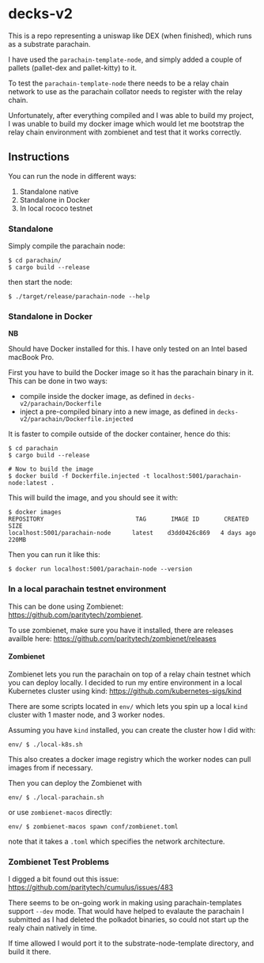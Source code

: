 # decks-v2

This is a repo representing a uniswap like DEX (when finished), which runs as a substrate parachain.

I have used the `parachain-template-node`, and simply added a couple of pallets (pallet-dex and pallet-kitty) to it.

To test the `parachain-template-node` there needs to be a relay chain network to use as the parachain collator needs to register with the relay chain. 

Unfortunately, after everything compiled and I was able to build my project, I was unable to build my docker image which would let me bootstrap the relay chain environment with zombienet and test that it works correctly.

## Instructions

You can run the node in different ways:

1. Standalone native
2. Standalone in Docker
3. In local rococo testnet

### Standalone

Simply compile the parachain node:

```
$ cd parachain/
$ cargo build --release
```

then start the node:

```
$ ./target/release/parachain-node --help 
```

### Standalone in Docker

**NB**

Should have Docker installed for this. I have only tested on an Intel based macBook Pro.

First you have to build the Docker image so it has the parachain binary in it.
This can be done in two ways:

- compile inside the docker image, as defined in `decks-v2/parachain/Dockerfile`
- inject a pre-compiled binary into a new image, as defined in `decks-v2/parachain/Dockerfile.injected`

It is faster to compile outside of the docker container, hence do this:

```
$ cd parachain
$ cargo build --release

# Now to build the image
$ docker build -f Dockerfile.injected -t localhost:5001/parachain-node:latest .
```

This will build the image, and you should see it with:

```
$ docker images
REPOSITORY                          TAG       IMAGE ID       CREATED         SIZE
localhost:5001/parachain-node      latest    d3dd0426c869   4 days ago      220MB
```

Then you can run it like this:

```
$ docker run localhost:5001/parachain-node --version
```

### In a local parachain testnet environment

This can be done using Zombienet: https://github.com/paritytech/zombienet.

To use zombienet, make sure you have it installed, there are releases availble here: https://github.com/paritytech/zombienet/releases

#### Zombienet

Zombienet lets you run the parachain on top of a relay chain testnet which you can deploy locally. I decided to run my entire environment in a local Kubernetes cluster using kind: https://github.com/kubernetes-sigs/kind 

There are some scripts located in `env/` which lets you spin up a local `kind` cluster with 1 master node, and 3 worker nodes.

Assuming you have `kind` installed, you can create the cluster how I did with:

```
env/ $ ./local-k8s.sh
```

This also creates a docker image registry which the worker nodes can pull images from if necessary.

Then you can deploy the Zombienet with

```
env/ $ ./local-parachain.sh
```

or use `zombienet-macos` directly:

```
env/ $ zombienet-macos spawn conf/zombienet.toml
```

note that it takes a `.toml` which specifies the network architecture.

### Zombienet Test Problems

I digged a bit found out this issue: https://github.com/paritytech/cumulus/issues/483

There seems to be on-going work in making using parachain-templates support `--dev` mode. That would have helped to evalaute the parachain I submitted as I had deleted the polkadot binaries, so could not start up the realy chain natively in time. 

If time allowed I would port it to the substrate-node-template directory, and build it there.
